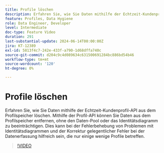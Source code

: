 ```yaml
---
title: Profile löschen
description: Erfahren Sie, wie Sie Daten mithilfe der Echtzeit-Kundenprofil-API aus dem Profilspeicher löschen. Mithilfe der Profil-API können Sie Daten aus dem Profilspeicher entfernen, ohne den Daten-Pool oder das Identitätsdiagramm zu beeinträchtigen. Dies kann bei der Fehlerbehebung von Problemen mit Identitätsdiagrammen und der Korrektur gelegentlicher Fehler bei der Datenerfassung hilfreich sein, die nur einige wenige Profile betreffen.
feature: Profiles, Data Hygiene
role: Data Engineer, Developer
level: Intermediate
doc-type: Feature Video
duration: 291
last-substantial-update: 2024-06-14T00:00:00Z
jira: KT-12389
exl-id: 5813f4c7-242e-433f-a790-1d68dffa740c
source-git-commit: d204c9c4d089634c631500691284bc886bd54b46
workflow-type: tm+mt
source-wordcount: '120'
ht-degree: 0%

---
```


# Profile löschen

Erfahren Sie, wie Sie Daten mithilfe der Echtzeit-Kundenprofil-API aus dem Profilspeicher löschen. Mithilfe der Profil-API können Sie Daten aus dem Profilspeicher entfernen, ohne den Daten-Pool oder das Identitätsdiagramm zu beeinträchtigen. Dies kann bei der Fehlerbehebung von Problemen mit Identitätsdiagrammen und der Korrektur gelegentlicher Fehler bei der Datenerfassung hilfreich sein, die nur einige wenige Profile betreffen.

>[!VIDEO](https://video.tv.adobe.com/v/3429807/?learn=on)
